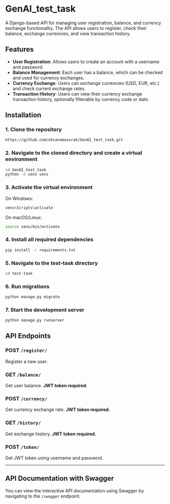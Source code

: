 # GenAI_test_task

A Django-based API for managing user registration, balance, and currency exchange functionality. The API allows users to register, check their balance, exchange currencies, and view transaction history.

## Features

- **User Registration**: Allows users to create an account with a username and password.
- **Balance Management**: Each user has a balance, which can be checked and used for currency exchanges.
- **Currency Exchange**: Users can exchange currencies (USD, EUR, etc.) and check current exchange rates.
- **Transaction History**: Users can view their currency exchange transaction history, optionally filterable by currency code or date.

## Installation

### 1. Clone the repository
```bash
https://github.com/oksanamazurak/GenAI_test_task.git
```

### 2. Navigate to the cloned directory and create a virtual environment
```bash
cd GenAI_test_task
python -m venv venv
```

### 3. Activate the virtual environment

On Windows:
```bash
venv\Scripts\activate
```

On macOS/Linux:
```bash
source venv/bin/activate
```

### 4. Install all required dependencies
```bash
pip install -r requirements.txt
```

### 5. Navigate to the test-task directory
```bash
cd test-task
```

### 6. Run migrations
```bash
python manage.py migrate
```

### 7. Start the development server
```bash
python manage.py runserver
```

## API Endpoints

### **POST** `/register/`  
Register a new user.

### **GET** `/balance/`  
Get user balance. **JWT token required.**

### **POST** `/currency/`  
Get currency exchange rate. **JWT token required.**

### **GET** `/history/`  
Get exchange history. **JWT token required.**

### **POST** `/token/`  
Get JWT token using username and password.

---

## API Documentation with Swagger

You can view the interactive API documentation using Swagger by navigating to the `/swagger` endpoint.


